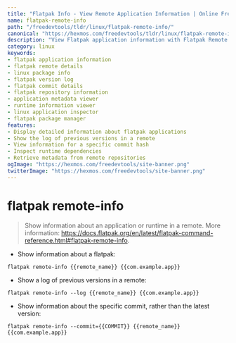```yaml
---
title: "Flatpak Info - View Remote Application Information | Online Free DevTools by Hexmos"
name: flatpak-remote-info
path: "/freedevtools/tldr/linux/flatpak-remote-info/"
canonical: "https://hexmos.com/freedevtools/tldr/linux/flatpak-remote-info/"
description: "View Flatpak application information with Flatpak Remote Info. Inspect application details, check version history and examine commit details from remote repositories. Free online tool, no registration required."
category: linux
keywords:
- flatpak application information
- flatpak remote details
- linux package info
- flatpak version log
- flatpak commit details
- flatpak repository information
- application metadata viewer
- runtime information viewer
- linux application inspector
- flatpak package manager
features:
- Display detailed information about flatpak applications
- Show the log of previous versions in a remote
- View information for a specific commit hash
- Inspect runtime dependencies
- Retrieve metadata from remote repositories
ogImage: "https://hexmos.com/freedevtools/site-banner.png"
twitterImage: "https://hexmos.com/freedevtools/site-banner.png"
---
```


# flatpak remote-info

> Show information about an application or runtime in a remote.
> More information: <https://docs.flatpak.org/en/latest/flatpak-command-reference.html#flatpak-remote-info>.

- Show information about a flatpak:

`flatpak remote-info {{remote_name}} {{com.example.app}}`

- Show a log of previous versions in a remote:

`flatpak remote-info --log {{remote_name}} {{com.example.app}}`

- Show information about the specific commit, rather than the latest version:

`flatpak remote-info --commit={{COMMIT}} {{remote_name}} {{com.example.app}}`
